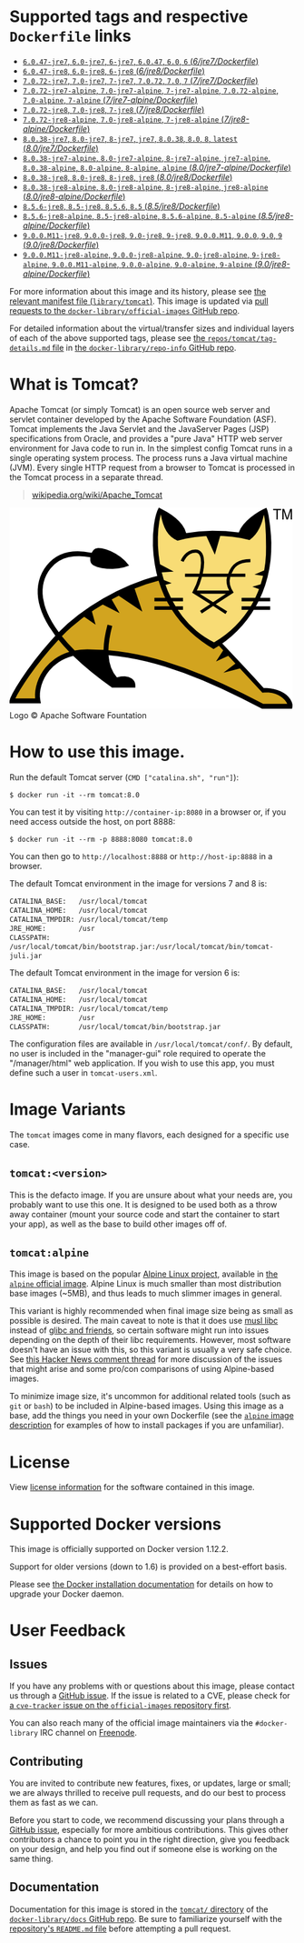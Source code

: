 # Supported tags and respective `Dockerfile` links

-	[`6.0.47-jre7`, `6.0-jre7`, `6-jre7`, `6.0.47`, `6.0`, `6` (*6/jre7/Dockerfile*)](https://github.com/docker-library/tomcat/blob/f4c146bcc2f16fd1d2919a392adb46c737851dc9/6/jre7/Dockerfile)
-	[`6.0.47-jre8`, `6.0-jre8`, `6-jre8` (*6/jre8/Dockerfile*)](https://github.com/docker-library/tomcat/blob/f4c146bcc2f16fd1d2919a392adb46c737851dc9/6/jre8/Dockerfile)
-	[`7.0.72-jre7`, `7.0-jre7`, `7-jre7`, `7.0.72`, `7.0`, `7` (*7/jre7/Dockerfile*)](https://github.com/docker-library/tomcat/blob/749fadf61fa96e5a6b6d95bb70624e5a5b37080a/7/jre7/Dockerfile)
-	[`7.0.72-jre7-alpine`, `7.0-jre7-alpine`, `7-jre7-alpine`, `7.0.72-alpine`, `7.0-alpine`, `7-alpine` (*7/jre7-alpine/Dockerfile*)](https://github.com/docker-library/tomcat/blob/749fadf61fa96e5a6b6d95bb70624e5a5b37080a/7/jre7-alpine/Dockerfile)
-	[`7.0.72-jre8`, `7.0-jre8`, `7-jre8` (*7/jre8/Dockerfile*)](https://github.com/docker-library/tomcat/blob/749fadf61fa96e5a6b6d95bb70624e5a5b37080a/7/jre8/Dockerfile)
-	[`7.0.72-jre8-alpine`, `7.0-jre8-alpine`, `7-jre8-alpine` (*7/jre8-alpine/Dockerfile*)](https://github.com/docker-library/tomcat/blob/749fadf61fa96e5a6b6d95bb70624e5a5b37080a/7/jre8-alpine/Dockerfile)
-	[`8.0.38-jre7`, `8.0-jre7`, `8-jre7`, `jre7`, `8.0.38`, `8.0`, `8`, `latest` (*8.0/jre7/Dockerfile*)](https://github.com/docker-library/tomcat/blob/749fadf61fa96e5a6b6d95bb70624e5a5b37080a/8.0/jre7/Dockerfile)
-	[`8.0.38-jre7-alpine`, `8.0-jre7-alpine`, `8-jre7-alpine`, `jre7-alpine`, `8.0.38-alpine`, `8.0-alpine`, `8-alpine`, `alpine` (*8.0/jre7-alpine/Dockerfile*)](https://github.com/docker-library/tomcat/blob/749fadf61fa96e5a6b6d95bb70624e5a5b37080a/8.0/jre7-alpine/Dockerfile)
-	[`8.0.38-jre8`, `8.0-jre8`, `8-jre8`, `jre8` (*8.0/jre8/Dockerfile*)](https://github.com/docker-library/tomcat/blob/749fadf61fa96e5a6b6d95bb70624e5a5b37080a/8.0/jre8/Dockerfile)
-	[`8.0.38-jre8-alpine`, `8.0-jre8-alpine`, `8-jre8-alpine`, `jre8-alpine` (*8.0/jre8-alpine/Dockerfile*)](https://github.com/docker-library/tomcat/blob/749fadf61fa96e5a6b6d95bb70624e5a5b37080a/8.0/jre8-alpine/Dockerfile)
-	[`8.5.6-jre8`, `8.5-jre8`, `8.5.6`, `8.5` (*8.5/jre8/Dockerfile*)](https://github.com/docker-library/tomcat/blob/749fadf61fa96e5a6b6d95bb70624e5a5b37080a/8.5/jre8/Dockerfile)
-	[`8.5.6-jre8-alpine`, `8.5-jre8-alpine`, `8.5.6-alpine`, `8.5-alpine` (*8.5/jre8-alpine/Dockerfile*)](https://github.com/docker-library/tomcat/blob/749fadf61fa96e5a6b6d95bb70624e5a5b37080a/8.5/jre8-alpine/Dockerfile)
-	[`9.0.0.M11-jre8`, `9.0.0-jre8`, `9.0-jre8`, `9-jre8`, `9.0.0.M11`, `9.0.0`, `9.0`, `9` (*9.0/jre8/Dockerfile*)](https://github.com/docker-library/tomcat/blob/749fadf61fa96e5a6b6d95bb70624e5a5b37080a/9.0/jre8/Dockerfile)
-	[`9.0.0.M11-jre8-alpine`, `9.0.0-jre8-alpine`, `9.0-jre8-alpine`, `9-jre8-alpine`, `9.0.0.M11-alpine`, `9.0.0-alpine`, `9.0-alpine`, `9-alpine` (*9.0/jre8-alpine/Dockerfile*)](https://github.com/docker-library/tomcat/blob/749fadf61fa96e5a6b6d95bb70624e5a5b37080a/9.0/jre8-alpine/Dockerfile)

For more information about this image and its history, please see [the relevant manifest file (`library/tomcat`)](https://github.com/docker-library/official-images/blob/master/library/tomcat). This image is updated via [pull requests to the `docker-library/official-images` GitHub repo](https://github.com/docker-library/official-images/pulls?q=label%3Alibrary%2Ftomcat).

For detailed information about the virtual/transfer sizes and individual layers of each of the above supported tags, please see [the `repos/tomcat/tag-details.md` file](https://github.com/docker-library/repo-info/blob/master/repos/tomcat/tag-details.md) in [the `docker-library/repo-info` GitHub repo](https://github.com/docker-library/repo-info).

# What is Tomcat?

Apache Tomcat (or simply Tomcat) is an open source web server and servlet container developed by the Apache Software Foundation (ASF). Tomcat implements the Java Servlet and the JavaServer Pages (JSP) specifications from Oracle, and provides a "pure Java" HTTP web server environment for Java code to run in. In the simplest config Tomcat runs in a single operating system process. The process runs a Java virtual machine (JVM). Every single HTTP request from a browser to Tomcat is processed in the Tomcat process in a separate thread.

> [wikipedia.org/wiki/Apache_Tomcat](https://en.wikipedia.org/wiki/Apache_Tomcat)

![logo](https://raw.githubusercontent.com/docker-library/docs/8e31eb93a02d504d0cfe1da435aa31b377fc627d/tomcat/logo.png)Logo &copy; Apache Software Fountation

# How to use this image.

Run the default Tomcat server (`CMD ["catalina.sh", "run"]`):

```console
$ docker run -it --rm tomcat:8.0
```

You can test it by visiting `http://container-ip:8080` in a browser or, if you need access outside the host, on port 8888:

```console
$ docker run -it --rm -p 8888:8080 tomcat:8.0
```

You can then go to `http://localhost:8888` or `http://host-ip:8888` in a browser.

The default Tomcat environment in the image for versions 7 and 8 is:

	CATALINA_BASE:   /usr/local/tomcat
	CATALINA_HOME:   /usr/local/tomcat
	CATALINA_TMPDIR: /usr/local/tomcat/temp
	JRE_HOME:        /usr
	CLASSPATH:       /usr/local/tomcat/bin/bootstrap.jar:/usr/local/tomcat/bin/tomcat-juli.jar

The default Tomcat environment in the image for version 6 is:

	CATALINA_BASE:   /usr/local/tomcat
	CATALINA_HOME:   /usr/local/tomcat
	CATALINA_TMPDIR: /usr/local/tomcat/temp
	JRE_HOME:        /usr
	CLASSPATH:       /usr/local/tomcat/bin/bootstrap.jar

The configuration files are available in `/usr/local/tomcat/conf/`. By default, no user is included in the "manager-gui" role required to operate the "/manager/html" web application. If you wish to use this app, you must define such a user in `tomcat-users.xml`.

# Image Variants

The `tomcat` images come in many flavors, each designed for a specific use case.

## `tomcat:<version>`

This is the defacto image. If you are unsure about what your needs are, you probably want to use this one. It is designed to be used both as a throw away container (mount your source code and start the container to start your app), as well as the base to build other images off of.

## `tomcat:alpine`

This image is based on the popular [Alpine Linux project](http://alpinelinux.org), available in [the `alpine` official image](https://hub.docker.com/_/alpine). Alpine Linux is much smaller than most distribution base images (~5MB), and thus leads to much slimmer images in general.

This variant is highly recommended when final image size being as small as possible is desired. The main caveat to note is that it does use [musl libc](http://www.musl-libc.org) instead of [glibc and friends](http://www.etalabs.net/compare_libcs.html), so certain software might run into issues depending on the depth of their libc requirements. However, most software doesn't have an issue with this, so this variant is usually a very safe choice. See [this Hacker News comment thread](https://news.ycombinator.com/item?id=10782897) for more discussion of the issues that might arise and some pro/con comparisons of using Alpine-based images.

To minimize image size, it's uncommon for additional related tools (such as `git` or `bash`) to be included in Alpine-based images. Using this image as a base, add the things you need in your own Dockerfile (see the [`alpine` image description](https://hub.docker.com/_/alpine/) for examples of how to install packages if you are unfamiliar).

# License

View [license information](https://www.apache.org/licenses/LICENSE-2.0) for the software contained in this image.

# Supported Docker versions

This image is officially supported on Docker version 1.12.2.

Support for older versions (down to 1.6) is provided on a best-effort basis.

Please see [the Docker installation documentation](https://docs.docker.com/installation/) for details on how to upgrade your Docker daemon.

# User Feedback

## Issues

If you have any problems with or questions about this image, please contact us through a [GitHub issue](https://github.com/docker-library/tomcat/issues). If the issue is related to a CVE, please check for [a `cve-tracker` issue on the `official-images` repository first](https://github.com/docker-library/official-images/issues?q=label%3Acve-tracker).

You can also reach many of the official image maintainers via the `#docker-library` IRC channel on [Freenode](https://freenode.net).

## Contributing

You are invited to contribute new features, fixes, or updates, large or small; we are always thrilled to receive pull requests, and do our best to process them as fast as we can.

Before you start to code, we recommend discussing your plans through a [GitHub issue](https://github.com/docker-library/tomcat/issues), especially for more ambitious contributions. This gives other contributors a chance to point you in the right direction, give you feedback on your design, and help you find out if someone else is working on the same thing.

## Documentation

Documentation for this image is stored in the [`tomcat/` directory](https://github.com/docker-library/docs/tree/master/tomcat) of the [`docker-library/docs` GitHub repo](https://github.com/docker-library/docs). Be sure to familiarize yourself with the [repository's `README.md` file](https://github.com/docker-library/docs/blob/master/README.md) before attempting a pull request.
